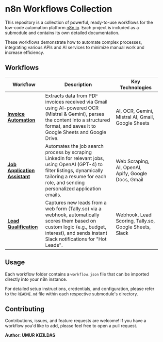 # n8n Workflows Collection

This repository is a collection of powerful, ready-to-use workflows for the low-code automation platform [n8n.io](https://n8n.io/). Each project is included as a submodule and contains its own detailed documentation.

These workflows demonstrate how to automate complex processes, integrating various APIs and AI services to minimize manual work and increase efficiency.

## Workflows

| Workflow                                                              | Description                                                                                                                                                                                          | Key Technologies                                       |
| --------------------------------------------------------------------- | ---------------------------------------------------------------------------------------------------------------------------------------------------------------------------------------------------- | ------------------------------------------------------ |
| [**Invoice Automation**](./n8n-invoice-automation/)                   | Extracts data from PDF invoices received via Gmail using AI-powered OCR (Mistral & Gemini), parses the content into a structured format, and saves it to Google Sheets and Google Drive.                 | AI, OCR, Gemini, Mistral AI, Gmail, Google Sheets      |
| [**Job Application Assistant**](./n8n-job-application-workflow/)      | Automates the job search process by scraping LinkedIn for relevant jobs, using OpenAI (GPT-4) to filter listings, dynamically tailoring a resume for each role, and sending personalized application emails. | Web Scraping, AI, OpenAI, Apify, Google Docs, Gmail     |
| [**Lead Qualification**](./n8n-remwaste-challenge/)                   | Captures new leads from a web form (Tally.so) via a webhook, automatically scores them based on custom logic (e.g., budget, interest), and sends instant Slack notifications for "Hot Leads".            | Webhook, Lead Scoring, Tally.so, Google Sheets, Slack |

## Usage

Each workflow folder contains a `workflow.json` file that can be imported directly into your n8n instance.

For detailed setup instructions, credentials, and configuration, please refer to the `README.md` file within each respective submodule's directory.

## Contributing

Contributions, issues, and feature requests are welcome! If you have a workflow you'd like to add, please feel free to open a pull request.

**Author: UMUR KIZILDAS**
